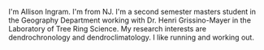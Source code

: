 I'm Allison Ingram.  I'm from NJ.  I'm a second semester masters student in the Geography Department working with Dr. Henri Grissino-Mayer in the Laboratory of Tree Ring Science.  My research interests are dendrochronology and dendroclimatology.  I like running and working out.